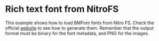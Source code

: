 # Rich text font from NitroFS

This example shows how to load BMFont fonts from Nitro FS. Check the official
[website](https://www.angelcode.com/products/bmfont/) to see how to generate
them. Remember that the output format must be binary for the font metadata, and
PNG for the images.
